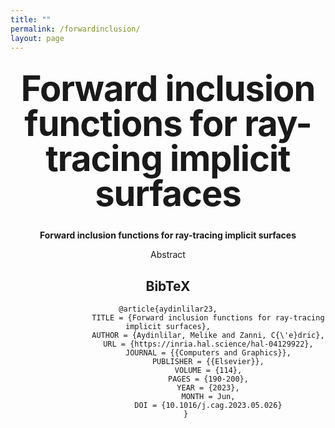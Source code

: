 ```yaml
---
title: ""
permalink: /forwardinclusion/
layout: page
---
```


<style type="text/css" media="screen">
  .container {
    margin: 10px auto;
    max-width: 1600px;
    text-align: center;
  }
  h1 {
    margin: 30px 0;
    font-size: 4em;
    line-height: 1;
    letter-spacing: -1px;
  }
</style>


<div class="container">
  <h1>Forward inclusion functions for ray-tracing implicit surfaces</h1>
  <p><strong> Forward inclusion functions for ray-tracing implicit surfaces  </strong></p>
  <p>Abstract</p>

  
</div>


<section class="section" id="BibTeX">
    <div class="container is-max-desktop content">
      <h2 class="title">BibTeX</h2>
      <pre><code>@article{aydinlilar23,
                  TITLE = {Forward inclusion functions for ray-tracing implicit surfaces},
                  AUTHOR = {Aydinlilar, Melike and Zanni, C{\'e}dric},
                  URL = {https://inria.hal.science/hal-04129922},
                  JOURNAL = {{Computers and Graphics}},
                  PUBLISHER = {{Elsevier}},
                  VOLUME = {114},
                  PAGES = {190-200},
                  YEAR = {2023},
                  MONTH = Jun,
                  DOI = {10.1016/j.cag.2023.05.026}
        }</code></pre>
    </div>
  </section>














